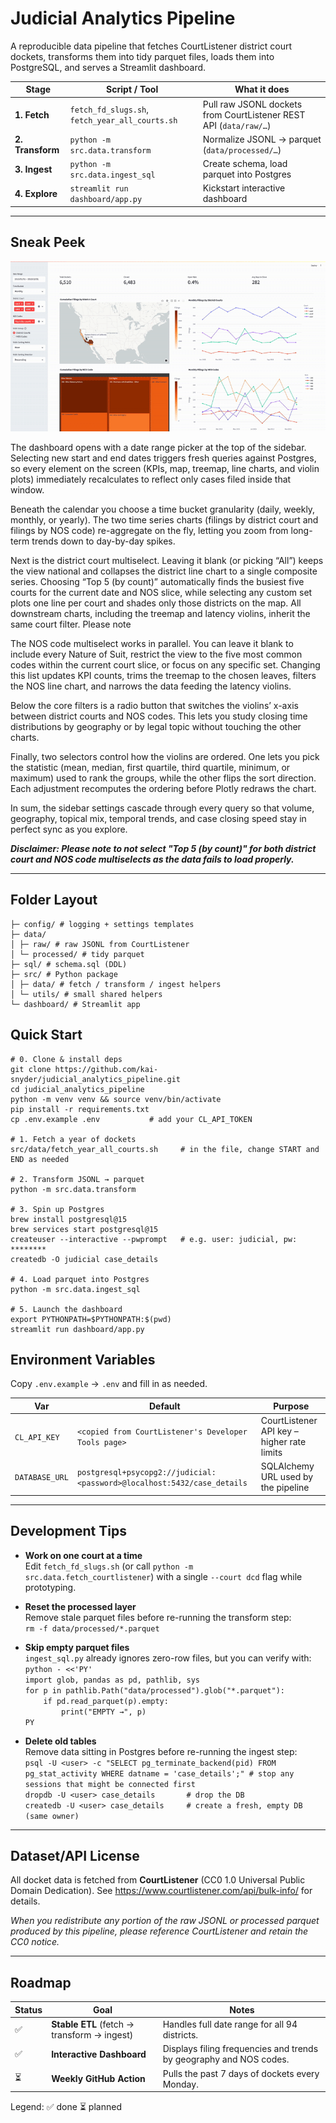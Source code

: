 # Judicial Analytics Pipeline

A reproducible data pipeline that fetches CourtListener
district court dockets, transforms them into tidy parquet files, loads them into
PostgreSQL, and serves a Streamlit dashboard.

|       Stage      |                  Script / Tool                  |                          What it does                             |
|------------------|-------------------------------------------------|-------------------------------------------------------------------|
| **1. Fetch**     | `fetch_fd_slugs.sh`, `fetch_year_all_courts.sh` | Pull raw JSONL dockets from CourtListener REST API (`data/raw/…`) |
| **2. Transform** | `python -m src.data.transform`                  | Normalize JSONL → parquet (`data/processed/…`)                    |
| **3. Ingest**    | `python -m src.data.ingest_sql`                 | Create schema, load parquet into Postgres                         |
| **4. Explore**   | `streamlit run dashboard/app.py`                | Kickstart interactive dashboard                                   |

---

## Sneak Peek

![Interactive dashboard showcase](sneak_peek.gif)

The dashboard opens with a date range picker at the top of the sidebar. Selecting new start and end dates triggers fresh queries against Postgres, so every element on the screen (KPIs, map, treemap, line charts, and violin plots) immediately recalculates to reflect only cases filed inside that window.

Beneath the calendar you choose a time bucket granularity (daily, weekly, monthly, or yearly). The two time series charts (filings by district court and filings by NOS code) re-aggregate on the fly, letting you zoom from long-term trends down to day-by-day spikes.

Next is the district court multiselect. Leaving it blank (or picking “All”) keeps the view national and collapses the district line chart to a single composite series. Choosing “Top 5 (by count)” automatically finds the busiest five courts for the current date and NOS slice, while selecting any custom set plots one line per court and shades only those districts on the map. All downstream charts, including the treemap and latency violins, inherit the same court filter. Please note 

The NOS code multiselect works in parallel. You can leave it blank to include every Nature of Suit, restrict the view to the five most common codes within the current court slice, or focus on any specific set. Changing this list updates KPI counts, trims the treemap to the chosen leaves, filters the NOS line chart, and narrows the data feeding the latency violins. 

Below the core filters is a radio button that switches the violins’ x-axis between district courts and NOS codes. This lets you study closing time distributions by geography or by legal topic without touching the other charts.

Finally, two selectors control how the violins are ordered. One lets you pick the statistic (mean, median, first quartile, third quartile, minimum, or maximum) used to rank the groups, while the other flips the sort direction. Each adjustment recomputes the ordering before Plotly redraws the chart.

In sum, the sidebar settings cascade through every query so that volume, geography, topical mix, temporal trends, and case closing speed stay in perfect sync as you explore.

***Disclaimer: Please note to not select "Top 5 (by count)" for both district court and NOS code multiselects as the data fails to load properly.***

---

## Folder Layout

```
├─ config/ # logging + settings templates
├─ data/
│ ├─ raw/ # raw JSONL from CourtListener
│ └─ processed/ # tidy parquet
├─ sql/ # schema.sql (DDL)
├─ src/ # Python package
│ ├─ data/ # fetch / transform / ingest helpers
│ └─ utils/ # small shared helpers
└─ dashboard/ # Streamlit app
```

## Quick Start

```
# 0. Clone & install deps
git clone https://github.com/kai-snyder/judicial_analytics_pipeline.git
cd judicial_analytics_pipeline
python -m venv venv && source venv/bin/activate
pip install -r requirements.txt 
cp .env.example .env           # add your CL_API_TOKEN 

# 1. Fetch a year of dockets
src/data/fetch_year_all_courts.sh     # in the file, change START and END as needed

# 2. Transform JSONL → parquet
python -m src.data.transform

# 3. Spin up Postgres
brew install postgresql@15
brew services start postgresql@15
createuser --interactive --pwprompt   # e.g. user: judicial, pw: ********
createdb -O judicial case_details

# 4. Load parquet into Postgres
python -m src.data.ingest_sql

# 5. Launch the dashboard
export PYTHONPATH=$PYTHONPATH:$(pwd)
streamlit run dashboard/app.py
```

## Environment Variables

Copy `.env.example` → `.env` and fill in as needed.

|      Var       |                             Default                                           | Purpose                                    |
|----------------|-------------------------------------------------------------------------------|--------------------------------------------|
| `CL_API_KEY`   | `<copied from CourtListener's Developer Tools page>`                           | CourtListener API key – higher rate limits |
| `DATABASE_URL` | `postgresql+psycopg2://judicial:<password>@localhost:5432/case_details` | SQLAlchemy URL used by the pipeline        |

---

## Development Tips

- **Work on one court at a time**  
  Edit `fetch_fd_slugs.sh` (or call `python -m src.data.fetch_courtlistener`) with a single `--court dcd` flag while prototyping.

- **Reset the processed layer**  
  Remove stale parquet files before re-running the transform step:  
  `rm -f data/processed/*.parquet`

- **Skip empty parquet files**  
  `ingest_sql.py` already ignores zero-row files, but you can verify with:  
  `python - <<'PY'`  
  `import glob, pandas as pd, pathlib, sys`  
  `for p in pathlib.Path("data/processed").glob("*.parquet"):`  
  `    if pd.read_parquet(p).empty:`  
  `        print("EMPTY →", p)`  
  `PY`

- **Delete old tables**  
  Remove data sitting in Postgres before re-running the ingest step:  
  `psql -U <user> -c "SELECT pg_terminate_backend(pid) FROM pg_stat_activity WHERE datname = 'case_details';" # stop any sessions that might be connected first`  
  `dropdb -U <user> case_details       # drop the DB`  
  `createdb -U <user> case_details     # create a fresh, empty DB (same owner)`

---

## Dataset/API License

All docket data is fetched from **CourtListener**
(CC0 1.0 Universal Public Domain Dedication).
See <https://www.courtlistener.com/api/bulk-info/> for details.

*When you redistribute any portion of the raw JSONL or processed parquet
produced by this pipeline, please reference CourtListener and retain the CC0 notice.*

---

## Roadmap

| Status |                       Goal                  |                                       Notes                               |
|--------|---------------------------------------------|---------------------------------------------------------------------------|
| ✅     | **Stable ETL** (fetch → transform → ingest) | Handles full date range for all 94 districts.                             |
| ✅     | **Interactive Dashboard**                   | Displays filing frequencies and trends by geography and NOS codes.        |
| ⏳     | **Weekly GitHub Action**                    | Pulls the past 7 days of dockets every Monday.                            |

Legend: ✅ done  ⏳ planned